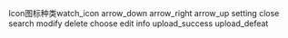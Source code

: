 Icon图标种类watch_icon arrow_down arrow_right arrow_up setting close search modify delete choose edit info upload_success upload_defeat

